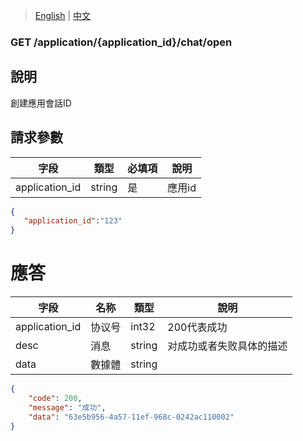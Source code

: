 > [English](./open.md) | [中文](./open_cn.md)

### GET /application/{application_id}/chat/open

## 說明

創建應用會話ID

## 請求參數

|字段|類型|必填項|說明|
|--- |--- |--- |--- |
|application_id|string|是|應用id|

```json
{
   "application_id":"123"
}
```

# 應答

| 字段    | 名称   | 類型    | 說明                                           |
| ------ | ------ | ------ | --------------------------------------------  |
| application_id   | 协议号 | int32   |  200代表成功                       |
| desc | 消息   | string | 对成功或者失败具体的描述                          |
| data   | 數據體 | string |                     |

```json
{
    "code": 200,
    "message": "成功",
    "data": "63e5b956-4a57-11ef-968c-0242ac110002"
}
```
